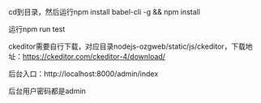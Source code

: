 
cd到目录，然后运行npm install babel-cli -g && npm install


运行npm run test


ckeditor需要自行下载，对应目录nodejs-ozgweb/static/js/ckeditor，下载地址：https://ckeditor.com/ckeditor-4/download/


后台入口：http://localhost:8000/admin/index


后台用户密码都是admin
